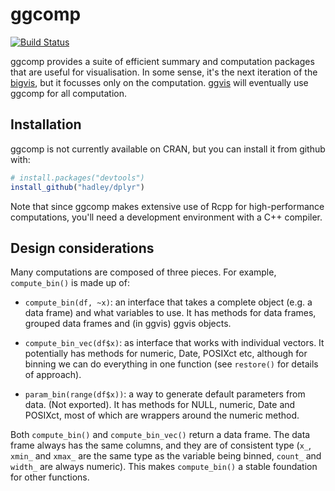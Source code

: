 # ggcomp

[![Build Status](https://travis-ci.org/rstudio/ggcomp.png?branch=master)](https://travis-ci.org/rstudio/ggcomp)

ggcomp provides a suite of efficient summary and computation packages that are useful for visualisation. In some sense, it's the next iteration of the [bigvis](https://github.com/hadley/bigvis), but it focusses only on the computation. [ggvis](https://github.com/rstudio/ggvis) will eventually use ggcomp for all computation.

## Installation

ggcomp is not currently available on CRAN, but you can install it from github with:

```R
# install.packages("devtools")
install_github("hadley/dplyr")
```

Note that since ggcomp makes extensive use of Rcpp for high-performance computations, you'll need a development environment with a C++ compiler.

## Design considerations

Many computations are composed of three pieces. For example, `compute_bin()` is made up of:

* `compute_bin(df, ~x)`: an interface that takes a complete object 
  (e.g. a data frame) and what variables to use. It has methods for
  data frames, grouped data frames and (in ggvis) ggvis objects.

* `compute_bin_vec(df$x)`: as interface that works with individual vectors.
  It potentially has methods for numeric, Date, POSIXct etc, although for
  binning we can do everything in one function (see `restore()` for details
  of approach).

* `param_bin(range(df$x))`: a way to generate default parameters from data.
  (Not exported). It has methods for NULL, numeric, Date and POSIXct, most
  of which are wrappers around the numeric method.

Both `compute_bin()` and `compute_bin_vec()` return a data frame. The data frame always has the same columns, and they are of consistent type (`x_`, `xmin_` and `xmax_` are the same type as the variable being binned, `count_` and `width_` are always numeric). This makes `compute_bin()` a stable foundation for other functions.
